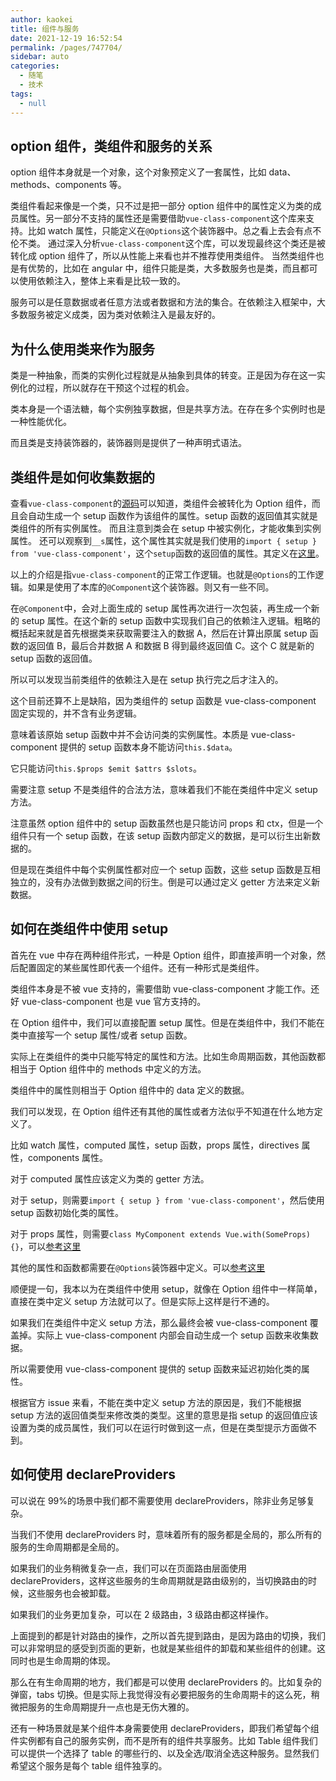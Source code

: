 ```yaml
---
author: kaokei
title: 组件与服务
date: 2021-12-19 16:52:54
permalink: /pages/747704/
sidebar: auto
categories: 
  - 随笔
  - 技术
tags: 
  - null
---
```


## option 组件，类组件和服务的关系

option 组件本身就是一个对象，这个对象预定义了一套属性，比如 data、methods、components 等。

类组件看起来像是一个类，只不过是把一部分 option 组件中的属性定义为类的成员属性。另一部分不支持的属性还是需要借助`vue-class-component`这个库来支持。比如 watch 属性，只能定义在`@Options`这个装饰器中。总之看上去会有点不伦不类。
通过深入分析`vue-class-component`这个库，可以发现最终这个类还是被转化成 option 组件了，所以从性能上来看也并不推荐使用类组件。
当然类组件也是有优势的，比如在 angular 中，组件只能是类，大多数服务也是类，而且都可以使用依赖注入，整体上来看是比较一致的。

服务可以是任意数据或者任意方法或者数据和方法的集合。在依赖注入框架中，大多数服务被定义成类，因为类对依赖注入是最友好的。

## 为什么使用类来作为服务

类是一种抽象，而类的实例化过程就是从抽象到具体的转变。正是因为存在这一实例化的过程，所以就存在干预这个过程的机会。

类本身是一个语法糖，每个实例独享数据，但是共享方法。在存在多个实例时也是一种性能优化。

而且类是支持装饰器的，装饰器则是提供了一种声明式语法。

## 类组件是如何收集数据的

查看`vue-class-component`的[源码](https://github.com/vuejs/vue-class-component/blob/16433462b40aefecc030919623f17b0ec9afe61c/dist/vue-class-component.esm-browser.js#L160)可以知道，类组件会被转化为 Option 组件，而且会自动生成一个 setup 函数作为该组件的属性。setup 函数的返回值其实就是类组件的所有实例属性。
而且注意到类会在 setup 中被实例化，才能收集到实例属性。
还可以观察到`__s`属性，这个属性其实就是我们使用的`import { setup } from 'vue-class-component'`，这个`setup`函数的返回值的属性。其定义在[这里](https://github.com/vuejs/vue-class-component/blob/16433462b40aefecc030919623f17b0ec9afe61c/dist/vue-class-component.esm-browser.js#L252)。

以上的介绍是指`vue-class-component`的正常工作逻辑。也就是`@Options`的工作逻辑。如果是使用了本库的`@Component`这个装饰器。则又有一些不同。

在`@Component`中，会对上面生成的 setup 属性再次进行一次包装，再生成一个新的 setup 属性。在这个新的 setup 函数中实现我们自己的依赖注入逻辑。粗略的概括起来就是首先根据类来获取需要注入的数据 A，然后在计算出原属 setup 函数的返回值 B，最后合并数据 A 和数据 B 得到最终返回值 C。这个 C 就是新的 setup 函数的返回值。

所以可以发现当前类组件的依赖注入是在 setup 执行完之后才注入的。

这个目前还算不上是缺陷，因为类组件的 setup 函数是 vue-class-component 固定实现的，并不含有业务逻辑。

意味着该原始 setup 函数中并不会访问类的实例属性。本质是 vue-class-component 提供的 setup 函数本身不能访问`this.$data`。

它只能访问`this.$props $emit $attrs $slots`。

需要注意 setup 不是类组件的合法方法，意味着我们不能在类组件中定义 setup 方法。

注意虽然 option 组件中的 setup 函数虽然也是只能访问 props 和 ctx，但是一个组件只有一个 setup 函数，在该 setup 函数内部定义的数据，是可以衍生出新数据的。

但是现在类组件中每个实例属性都对应一个 setup 函数，这些 setup 函数是互相独立的，没有办法做到数据之间的衍生。倒是可以通过定义 getter 方法来定义新数据。

## 如何在类组件中使用 setup

首先在 vue 中存在两种组件形式，一种是 Option 组件，即直接声明一个对象，然后配置固定的某些属性即代表一个组件。还有一种形式是类组件。

类组件本身是不被 vue 支持的，需要借助 vue-class-component 才能工作。还好 vue-class-component 也是 vue 官方支持的。

在 Option 组件中，我们可以直接配置 setup 属性。但是在类组件中，我们不能在类中直接写一个 setup 属性/或者 setup 函数。

实际上在类组件的类中只能写特定的属性和方法。比如生命周期函数，其他函数都相当于 Option 组件中的 methods 中定义的方法。

类组件中的属性则相当于 Option 组件中的 data 定义的数据。

我们可以发现，在 Option 组件还有其他的属性或者方法似乎不知道在什么地方定义了。

比如 watch 属性，computed 属性，setup 函数，props 属性，directives 属性，components 属性。

对于 computed 属性应该定义为类的 getter 方法。

对于 setup，则需要`import { setup } from 'vue-class-component'`，然后使用 setup 函数初始化类的属性。

对于 props 属性，则需要`class MyComponent extends Vue.with(SomeProps) {}`，可以[参考这里](https://github.com/vuejs/vue-class-component/issues/465)

其他的属性和函数都需要在`@Options`装饰器中定义。可以[参考这里](https://github.com/vuejs/vue-class-component/issues/406)

顺便提一句，我本以为在类组件中使用 setup，就像在 Option 组件中一样简单，直接在类中定义 setup 方法就可以了。但是实际上这样是行不通的。

如果我们在类组件中定义 setup 方法，那么最终会被 vue-class-component 覆盖掉。实际上 vue-class-component 内部会自动生成一个 setup 函数来收集数据。

所以需要使用 vue-class-component 提供的 setup 函数来延迟初始化类的属性。

根据官方 issue 来看，不能在类中定义 setup 方法的原因是，我们不能根据 setup 方法的返回值类型来修改类的类型。这里的意思是指 setup 的返回值应该设置为类的成员属性，我们可以在运行时做到这一点，但是在类型提示方面做不到。

## 如何使用 declareProviders

可以说在 99%的场景中我们都不需要使用 declareProviders，除非业务足够复杂。

当我们不使用 declareProviders 时，意味着所有的服务都是全局的，那么所有的服务的生命周期都是全局的。

如果我们的业务稍微复杂一点，我们可以在页面路由层面使用 declareProviders，这样这些服务的生命周期就是路由级别的，当切换路由的时候，这些服务也会被卸载。

如果我们的业务更加复杂，可以在 2 级路由，3 级路由都这样操作。

上面提到的都是针对路由的操作，之所以首先提到路由，是因为路由的切换，我们可以非常明显的感受到页面的更新，也就是某些组件的卸载和某些组件的创建。这同时也是生命周期的体现。

那么在有生命周期的地方，我们都是可以使用 declareProviders 的。比如复杂的弹窗，tabs 切换。但是实际上我觉得没有必要把服务的生命周期卡的这么死，稍微把服务的生命周期提升一点也是无伤大雅的。

还有一种场景就是某个组件本身需要使用 declareProviders，即我们希望每个组件实例都有自己的服务实例，而不是所有的组件共享服务。比如 Table 组件我们可以提供一个选择了 table 的哪些行的、以及全选/取消全选这种服务。显然我们希望这个服务是每个 table 组件独享的。
